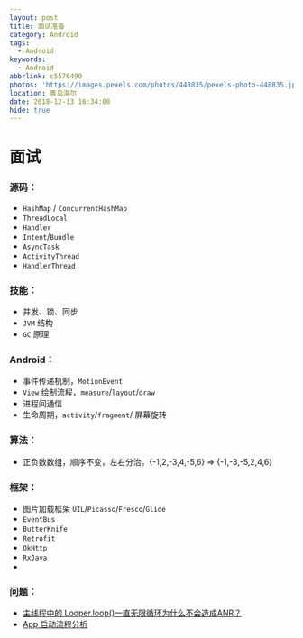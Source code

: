 ```yaml
---
layout: post
title: 面试准备
category: Android
tags:
  - Android
keywords:
  - Android
abbrlink: c5576490
photos: 'https://images.pexels.com/photos/448835/pexels-photo-448835.jpeg'
location: 青岛海尔
date: 2018-12-13 16:34:00
hide: true
---
```



# 面试


<!--more-->
### 源码：

- `HashMap` / `ConcurrentHashMap` 
- `ThreadLocal`
- `Handler`
- `Intent`/`Bundle`
- `AsyncTask`
- `ActivityThread`
- `HandlerThread`

### 技能：

- 并发、锁、同步
- `JVM` 结构
- `GC` 原理

### Android：

- 事件传递机制，`MotionEvent`
- `View` 绘制流程，`measure`/`layout`/`draw`
- 进程间通信
- 生命周期，`activity`/`fragment`/ 屏幕旋转


### 算法：

- 正负数数组，顺序不变，左右分治。{-1,2,-3,4,-5,6} => {-1,-3,-5,2,4,6}


### 框架：

- 图片加载框架 `UIL`/`Picasso`/`Fresco`/`Glide`
- `EventBus`
- `ButterKnife`
- `Retrofit`
- `OkHttp`
- `RxJava`
- 



### 问题：

- [主线程中的 Looper.loop()一直无限循环为什么不会造成ANR？](https://www.jianshu.com/p/cfe50b8b0a41)
- [App 启动流程分析](https://blog.csdn.net/luoshengyang/article/details/6689748)
